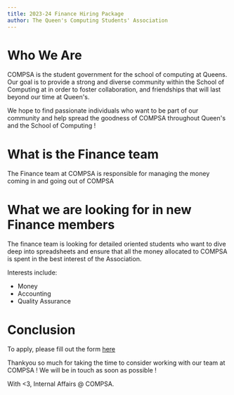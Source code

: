 ```yaml
---
title: 2023-24 Finance Hiring Package
author: The Queen's Computing Students' Association
---
```


# Who We Are

COMPSA is the student government for the school of computing at Queens. Our
goal is to provide a strong and diverse community within the School of
Computing at in order to foster collaboration, and friendships that will last
beyond our time at Queen's. 

We hope to find passionate individuals who want to be part of our community and
help spread the goodness of COMPSA throughout Queen's and the School of
Computing !

# What is the Finance team

The Finance team at COMPSA is responsible for managing the money coming in and
going out of COMPSA

# What we are looking for in new Finance members

The finance team is looking for detailed oriented students who want to dive
deep into spreadsheets and ensure that all the money allocated to COMPSA is
spent in the best interest of the Association.

Interests include:

 - Money
 - Accounting
 - Quality Assurance

# Conclusion

To apply, please fill out the form [here](https://forms.gle/LfQKixPRW93b4rNT6)

Thankyou so much for taking the time to consider working with our team at
COMPSA ! We will be in touch as soon as possible !

With <3, Internal Affairs @ COMPSA.


